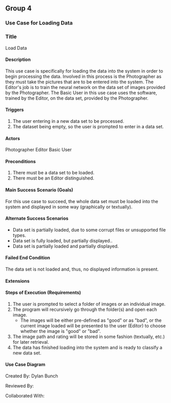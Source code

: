 ## Group 4
### Use Case for Loading Data

### Title
Load Data

#### Description
This use case is specifically for loading the data into the system in order to begin processing the data. Involved in this process is the Photographer as they must take the pictures that are to be entered into the system. The Editor's job is to train the neural network on the data set of images provided by the Photographer. The Basic User in this use case uses the software, trained by the Editor, on the data set, provided by the Photographer.

#### Triggers
1. The user entering in a new data set to be processed.
2. The dataset being empty, so the user is prompted to enter in a data set. 

#### Actors
Photographer
Editor
Basic User

#### Preconditions
1. There must be a data set to be loaded.
2. There must be an Editor distinguished.

#### Main Success Scenario (Goals)
For this use case to succeed, the whole data set must be loaded into the system and displayed in some way (graphically or textually).

#### Alternate Success Scenarios
* Data set is partially loaded, due to some corrupt files or unsupported file types.
* Data set is fully loaded, but partially displayed..
* Data set is partially loaded and partially displayed.

#### Failed End Condition
The data set is not loaded and, thus, no displayed information is present.

#### Extensions


#### Steps of Execution (Requirements)
1. The user is prompted to select a folder of images or an individual image.
2. The program will recursively go through the folder(s) and open each image.
    * The images will be either pre-defined as "good" or as "bad",  or the current image loaded will be presented to the user (Editor) to choose whether the image is "good" or "bad".
3. The image path and rating will be stored in some fashion (textually, etc.) for later retrieval.
4. The data has finished loading into the system and is ready to classify a new data set.

#### Use Case Diagram


Created By: Dylan Bunch

Reviewed By:

Collaborated With:
